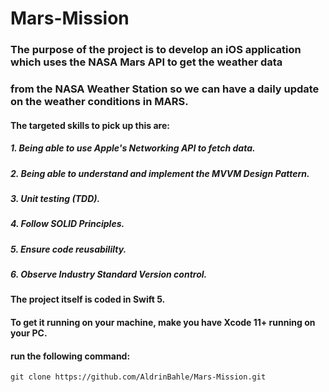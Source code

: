 #                               Mars-Mission

### The purpose of the project is to develop an iOS application which uses the NASA Mars API to get the weather data
### from the NASA Weather Station so we can have a daily update on the weather conditions in MARS.

#### The targeted skills to pick up this are:
##### 1. Being able to use Apple's Networking API to fetch data.
##### 2. Being able to understand and implement the **MVVM** Design Pattern.
##### 3. Unit testing (TDD).
##### 4. Follow SOLID Principles.
##### 5. Ensure code reusabililty.
##### 6. Observe Industry Standard Version control.

#### The project itself is coded in Swift 5.
#### To get it running on your machine, make you have Xcode 11+ running on your PC.
#### run the following command:
`git clone https://github.com/AldrinBahle/Mars-Mission.git`
